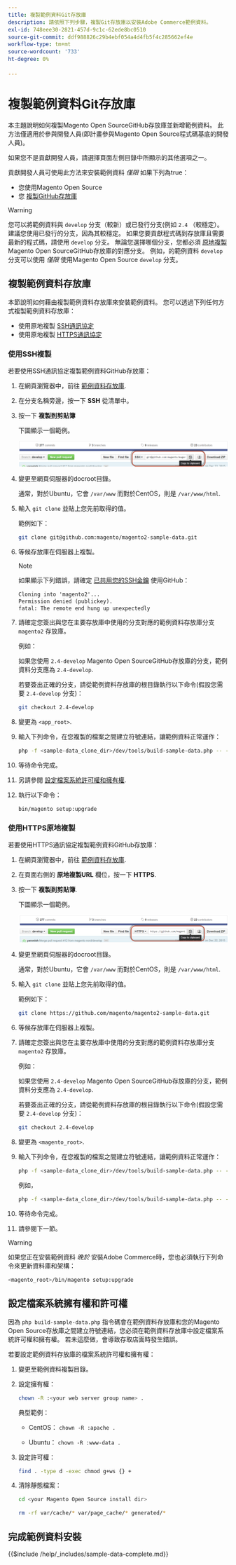 ```yaml
---
title: 複製範例資料Git存放庫
description: 請依照下列步驟，複製Git存放庫以安裝Adobe Commerce範例資料。
exl-id: 748eee30-2821-457d-9c1c-62ede8bc0510
source-git-commit: ddf988826c29b4ebf054a4d4fb5f4c285662ef4e
workflow-type: tm+mt
source-wordcount: '733'
ht-degree: 0%

---
```


# 複製範例資料Git存放庫

本主題說明如何複製Magento Open SourceGitHub存放庫並新增範例資料。 此方法僅適用於參與開發人員(即計畫參與Magento Open Source程式碼基底的開發人員)。

如果您不是貢獻開發人員，請選擇頁面左側目錄中所顯示的其他選項之一。

貢獻開發人員可使用此方法來安裝範例資料 *僅限* 如果下列為true：

* 您使用Magento Open Source
* 您 [複製GitHub存放庫](https://developer.adobe.com/commerce/contributor/guides/install/clone-repository/)

>[!WARNING]
>
>您可以將範例資料與 `develop` 分支（較新）或已發行分支(例如 `2.4` （較穩定）。 建議您使用已發行的分支，因為其較穩定。 如果您要貢獻程式碼到存放庫且需要最新的程式碼，請使用 `develop` 分支。 無論您選擇哪個分支，您都必須 [原地複製](https://developer.adobe.com/commerce/contributor/guides/install/clone-repository/) Magento Open SourceGitHub存放庫的對應分支。 例如，的範例資料 `develop` 分支可以使用 *僅限* 使用Magento Open Source `develop` 分支。

## 複製範例資料存放庫

本節說明如何藉由複製範例資料存放庫來安裝範例資料。 您可以透過下列任何方式複製範例資料存放庫：

* 使用原地複製 [SSH通訊協定](#clone-with-ssh)
* 使用原地複製 [HTTPS通訊協定](#clone-with-https)

### 使用SSH複製

若要使用SSH通訊協定複製範例資料GitHub存放庫：

1. 在網頁瀏覽器中，前往 [範例資料存放庫](https://github.com/magento/magento2-sample-data).
1. 在分支名稱旁邊，按一下 **SSH** 從清單中。
1. 按一下 **複製到剪貼簿**

   下圖顯示一個範例。

   ![使用SSH複製GitHub存放庫](../../assets/installation/install_mage2_clone-ssh.png)

1. 變更至網頁伺服器的docroot目錄。

   通常，對於Ubuntu，它會 `/var/www` 而對於CentOS，則是 `/var/www/html`.

1. 輸入 `git clone` 並貼上您先前取得的值。

   範例如下：

   ```bash
   git clone git@github.com:magento/magento2-sample-data.git
   ```

1. 等候存放庫在伺服器上複製。

   >[!NOTE]
   >
   >如果顯示下列錯誤，請確定 [已共用您的SSH金鑰](https://docs.github.com/articles/generating-ssh-keys/) 使用GitHub：<br>

   ```terminal
   Cloning into 'magento2'...
   Permission denied (publickey).
   fatal: The remote end hung up unexpectedly
   ```

1. 請確定您簽出與您在主要存放庫中使用的分支對應的範例資料存放庫分支 `magento2` 存放庫。

   例如：

   如果您使用 `2.4-develop` Magento Open SourceGitHub存放庫的分支，範例資料分支應為 `2.4-develop`.

   若要簽出正確的分支，請從範例資料存放庫的根目錄執行以下命令(假設您需要 `2.4-develop` 分支)：

   ```bash
   git checkout 2.4-develop
   ```

1. 變更為 `<app_root>`.
1. 輸入下列命令，在您複製的檔案之間建立符號連結，讓範例資料正常運作：

   ```bash
   php -f <sample-data_clone_dir>/dev/tools/build-sample-data.php -- --ce-source="<path_to_your_magento_instance>"
   ```

1. 等待命令完成。

1. 另請參閱 [設定檔案系統許可權和擁有權](#set-file-system-ownership-and-permissions).

1. 執行以下命令：

   ```bash
   bin/magento setup:upgrade
   ```

### 使用HTTPS原地複製

若要使用HTTPS通訊協定複製範例資料GitHub存放庫：

1. 在網頁瀏覽器中，前往 [範例資料存放庫](https://github.com/magento/magento2-sample-data).
1. 在頁面右側的 **原地複製URL** 欄位，按一下 **HTTPS**.
1. 按一下 **複製到剪貼簿**.

   下圖顯示一個範例。

   ![使用HTTPS複製GitHub存放庫](../../assets/installation/install_mage2_clone-https.png)

1. 變更至網頁伺服器的docroot目錄。

   通常，對於Ubuntu，它會 `/var/www` 而對於CentOS，則是 `/var/www/html`.

1. 輸入 `git clone` 並貼上您先前取得的值。

   範例如下：

   ```bash
   git clone https://github.com/magento/magento2-sample-data.git
   ```

1. 等候存放庫在伺服器上複製。
1. 請確定您簽出與您在主要存放庫中使用的分支對應的範例資料存放庫分支 `magento2` 存放庫。

   例如：

   如果您使用 `2.4-develop` Magento Open SourceGitHub存放庫的分支，範例資料分支應為 `2.4-develop`.

   若要簽出正確的分支，請從範例資料存放庫的根目錄執行以下命令(假設您需要 `2.4-develop` 分支)：

   ```bash
   git checkout 2.4-develop
   ```

1. 變更為 `<magento_root>`.
1. 輸入下列命令，在您複製的檔案之間建立符號連結，讓範例資料正常運作：

   ```bash
   php -f <sample-data_clone_dir>/dev/tools/build-sample-data.php -- --ce-source="<path_to_your_magento_instance>"
   ```

   例如，

   ```bash
   php -f <sample-data_clone_dir>/dev/tools/build-sample-data.php -- --ce-source="/var/www/magento2"
   ```

1. 等待命令完成。
1. 請參閱下一節。

>[!WARNING]
>
>如果您正在安裝範例資料 *晚於* 安裝Adobe Commerce時，您也必須執行下列命令來更新資料庫和架構：
>
>```bash
><magento_root>/bin/magento setup:upgrade
>```

## 設定檔案系統擁有權和許可權

因為 `php build-sample-data.php` 指令碼會在範例資料存放庫和您的Magento Open Source存放庫之間建立符號連結，您必須在範例資料存放庫中設定檔案系統許可權和擁有權。 若未這麼做，會導致存取店面時發生錯誤。

若要設定範例資料存放庫的檔案系統許可權和擁有權：

1. 變更至範例資料複製目錄。
1. 設定擁有權：

   ```bash
   chown -R :<your web server group name> .
   ```

   典型範例：

   * CentOS： `chown -R :apache .`

   * Ubuntu： `chown -R :www-data .`

1. 設定許可權：

   ```bash
   find . -type d -exec chmod g+ws {} +
   ```

1. 清除靜態檔案：

   ```bash
   cd <your Magento Open Source install dir>
   ```

   ```bash
   rm -rf var/cache/* var/page_cache/* generated/*
   ```

## 完成範例資料安裝

{{$include /help/_includes/sample-data-complete.md}}
